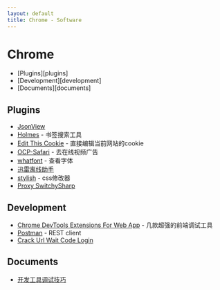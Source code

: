 ```yaml
---
layout: default
title: Chrome - Software
---
```


# Chrome

<!-- MarkdownTOC -->

- [Plugins][plugins]
- [Development][development]
- [Documents][documents]

<!-- /MarkdownTOC -->


## Plugins

- [JsonView](https://chrome.google.com/webstore/detail/chklaanhfefbnpoihckbnefhakgolnmc)
- [Holmes](https://chrome.google.com/webstore/detail/holmes/gokficnebmomagijbakglkcmhdbchbhn/related) - 书签搜索工具
- [Edit This Cookie](https://chrome.google.com/webstore/detail/edit-this-cookie/fngmhnnpilhplaeedifhccceomclgfbg/related) - 直接编辑当前网站的cookie
- [OCP-Safari](https://github.com/Leask/OCP-Safari) - 去在线视频广告
- [whatfont](https://chrome.google.com/webstore/detail/whatfont/jabopobgcpjmedljpbcaablpmlmfcogm) - 查看字体
- [迅雷离线助手](https://chrome.google.com/webstore/detail/thunderlixianassistant/eehlmkfpnagoieibahhcghphdbjcdmen/related)
- [stylish](https://chrome.google.com/webstore/detail/stylish/fjnbnpbmkenffdnngjfgmeleoegfcffe) - css修改器
- [Proxy SwitchySharp](https://chrome.google.com/webstore/detail/proxy-switchysharp/dpplabbmogkhghncfbfdeeokoefdjegm)

## Development

- [Chrome DevTools Extensions For Web App](http://addyosmani.com/blog/devtools-extensions-for-webapp-developers/) - 几款超强的前端调试工具
- [Postman](https://chrome.google.com/webstore/detail/postman-rest-client/fdmmgilgnpjigdojojpjoooidkmcomcm) - REST client
- [Crack Url Wait Code Login](http://userscripts.org/scripts/show/153190)

## Documents

- [开发工具调试技巧](http://ued.taobao.com/blog/2012/06/03/debug-with-chrome-dev-tool/)

